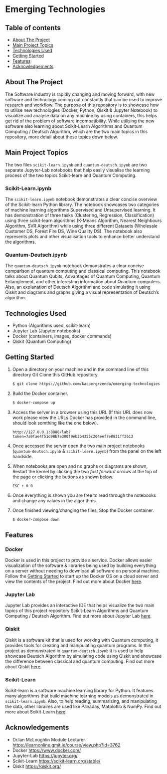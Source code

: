 # Emerging Technologies

## Table of contents
* [About The Project](#about-the-project)
* [Main Project Topics](#main-project-topics)
* [Technologies Used](#technologies-used)
* [Getting Started](#getting-started)
* [Features](#features)
* [Acknowledgements](#acknowledgements)


## About The Project

The Software industry is rapidly changing and moving forward, with new software and technology coming out constantly that can be used to improve research and workflow. The purpose of this repository is to showcase how to utilise new technologies (Docker, Python, Qiskit & Jupyter Notebook) to visualize and analyse data on any machine by using containers, this helps get rid of the problem of software incompatibility. While utilising the new software also learning about Scikit-Learn Algorithms and Quantum Computing / Deutsch Algorithm, which are the two main topics in this repository, more detail about these topics down below.

## Main Project Topics
The two files ```scikit-learn.ipynb``` and ```quantum-deutsch.ipynb``` are two separate Jupyter-Lab notebooks that help easily visualise the learning process of the two topics Scikit-learn and Quantum Computing.

### Scikit-Learn.ipynb
The ```scikit-learn.ipynb``` notebook demonstrates a clear concise overview of the Scikit-learn Python library. The notebook showcases two categories of machine learning algorithms Supervised and Unsupervised learning. It has demonstration of three tasks (Clustering, Regression, Classification) using three scikit-learn algorithms (K-Means Algorithm, Nearest Neighbours Algorithm, SVR Algorithm) while using three different Datasets (Wholesale Customer DS, Forest Fire DS, Wine Quality DS). The notebook also represents plots and other visualisation tools to enhance better understand the algorithms.

### Quantum-Deutsch.ipynb
The ```quantum-deutsch.ipynb``` notebook demonstrates a clear concise comparison of quantum computing and classical computing. This notebook talks about Quantum Qubits, Advantages of Quantum Computing, Quantum Entanglement, and other interesting information about Quantum computers. Also, an explanation of Deutsch Algorithm and code simulating it using Qiskit and diagrams and graphs giving a visual representation of Deutsch’s algorithm.

## Technologies Used

* Python (Algorithms used, scikit-learn)
* Jupyter Lab (Jupyter notebooks)
* Docker (containers, images, docker commands)
* Qiskit (Quantum Computing)


## Getting Started

1. Open a directory on your machine and in the command line of this directory Git Clone this GitHub repository.

    ```bash
    $ git clone https://github.com/kacpergrzenda/emerging-technologies 
    ```
2. Build the Docker container.
    ```bash
    $ docker-compose up
    ```
3. Access the server in a browser using this URL (If this URL does now work please view the URLs Docker has provided in the command line, should look somthing like the one below).
    ``` 
    http://127.0.0.1:8888/lab?token=7a9fae4f51d98b7e380f9eb3b4355c204eef7e8831ff2613 
    ```
4. Once accessed the server open the two main project notebooks (```quantum-deutsch.ipynb``` & ```scikit-learn.ipynb```) from the panel on the left handside.

5. When notebooks are open and no graphs or diagrams are shown, Restart the kernel by clicking the two *fast forward arrows* at the top of the page or clicking the buttons as shown below.
    ```
    ESC + 0 0
    ```

6. Once everything is shown you are free to read through the notebooks and change any values in the algorithms.

7. Once finished viewing/changing the files, Stop the Docker container.
    ```bash
    $ docker-compose down
    ```

## Features

### Docker
Docker is used in this project to provide a service. Docker allows easier visualization of the software & libraries being used by building everything on a server without needing to download all software on personal machine. Follow the [Getting Started](#getting-started) to start up the Docker OS on a cloud server and view the contents of the project. Find out more about Docker [here](https://www.docker.com/).

### Jupyter Lab
Jupyter Lab provides an interactive IDE that helps visualize the two main topics of this project repository Scikit-Learn Algorithms and Quantum Computing / Deutsch Algorithm. Find out more about Jupyter Lab [here](https://jupyter.org/).

### Qiskit
Qiskit is a software kit that is used for working with Quantum computing, it provides tools for creating and manipulating quantum programs. In this project as demonstrated in ```quantum-deutsch.ipynb``` it is used to help showcase Deutsch Algorithm by simulating code using Qiskit and showcase the difference between classical and quantum computing. Find out more about Qiskit [here](https://qiskit.org/).

### Scikit-Learn
Scikit-learn is a software machine learning library for Python. It features many algorithms that build machine learning models as demonstrated in ```scikit-learn.ipynb```. Also, to help reading, summarising, and manipulating the data, other libraires are used like Panadas, Matplotlib & NumPy. Find out more about Scikit-Learn [here](https://scikit-learn.org/stable/).

## Acknowledgements

* Dr.Ian McLoughlin Module Lecturer https://learnonline.gmit.ie/course/view.php?id=3762
* Docker https://www.docker.com/
* Jupyter-Lab https://jupyter.org/
* Scikit-Learn https://scikit-learn.org/stable/
* Qiskit https://qiskit.org/